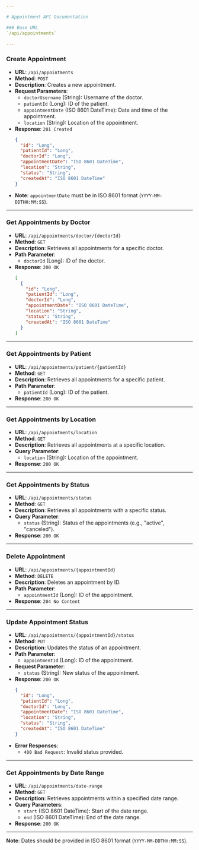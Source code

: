 ```yaml
---

# Appointment API Documentation

### Base URL
`/api/appointments`

---
```


### Create Appointment

- **URL**: `/api/appointments`
- **Method**: `POST`
- **Description**: Creates a new appointment.
- **Request Parameters**:
  - `doctorUsername` (String): Username of the doctor.
  - `patientId` (Long): ID of the patient.
  - `appointmentDate` (ISO 8601 DateTime): Date and time of the appointment.
  - `location` (String): Location of the appointment.
- **Response**: `201 Created`
  ```json
  {
    "id": "Long",
    "patientId": "Long",
    "doctorId": "Long",
    "appointmentDate": "ISO 8601 DateTime",
    "location": "String",
    "status": "String",
    "createdAt": "ISO 8601 DateTime"
  }
  ```
- **Note**: `appointmentDate` must be in ISO 8601 format (`YYYY-MM-DDTHH:MM:SS`).

---

### Get Appointments by Doctor

- **URL**: `/api/appointments/doctor/{doctorId}`
- **Method**: `GET`
- **Description**: Retrieves all appointments for a specific doctor.
- **Path Parameter**:
  - `doctorId` (Long): ID of the doctor.
- **Response**: `200 OK`
  ```json
  [
    {
      "id": "Long",
      "patientId": "Long",
      "doctorId": "Long",
      "appointmentDate": "ISO 8601 DateTime",
      "location": "String",
      "status": "String",
      "createdAt": "ISO 8601 DateTime"
    }
  ]
  ```

---

### Get Appointments by Patient

- **URL**: `/api/appointments/patient/{patientId}`
- **Method**: `GET`
- **Description**: Retrieves all appointments for a specific patient.
- **Path Parameter**:
  - `patientId` (Long): ID of the patient.
- **Response**: `200 OK`

---

### Get Appointments by Location

- **URL**: `/api/appointments/location`
- **Method**: `GET`
- **Description**: Retrieves all appointments at a specific location.
- **Query Parameter**:
  - `location` (String): Location of the appointment.
- **Response**: `200 OK`

---

### Get Appointments by Status

- **URL**: `/api/appointments/status`
- **Method**: `GET`
- **Description**: Retrieves all appointments with a specific status.
- **Query Parameter**:
  - `status` (String): Status of the appointments (e.g., "active", "canceled").
- **Response**: `200 OK`

---

### Delete Appointment

- **URL**: `/api/appointments/{appointmentId}`
- **Method**: `DELETE`
- **Description**: Deletes an appointment by ID.
- **Path Parameter**:
  - `appointmentId` (Long): ID of the appointment.
- **Response**: `204 No Content`

---

### Update Appointment Status

- **URL**: `/api/appointments/{appointmentId}/status`
- **Method**: `PUT`
- **Description**: Updates the status of an appointment.
- **Path Parameter**:
  - `appointmentId` (Long): ID of the appointment.
- **Request Parameter**:
  - `status` (String): New status of the appointment.
- **Response**: `200 OK`
  ```json
  {
    "id": "Long",
    "patientId": "Long",
    "doctorId": "Long",
    "appointmentDate": "ISO 8601 DateTime",
    "location": "String",
    "status": "String",
    "createdAt": "ISO 8601 DateTime"
  }
  ```
- **Error Responses**:
  - `400 Bad Request`: Invalid status provided.

---

### Get Appointments by Date Range

- **URL**: `/api/appointments/date-range`
- **Method**: `GET`
- **Description**: Retrieves appointments within a specified date range.
- **Query Parameters**:
  - `start` (ISO 8601 DateTime): Start of the date range.
  - `end` (ISO 8601 DateTime): End of the date range.
- **Response**: `200 OK`

---

**Note**: Dates should be provided in ISO 8601 format (`YYYY-MM-DDTHH:MM:SS`).
